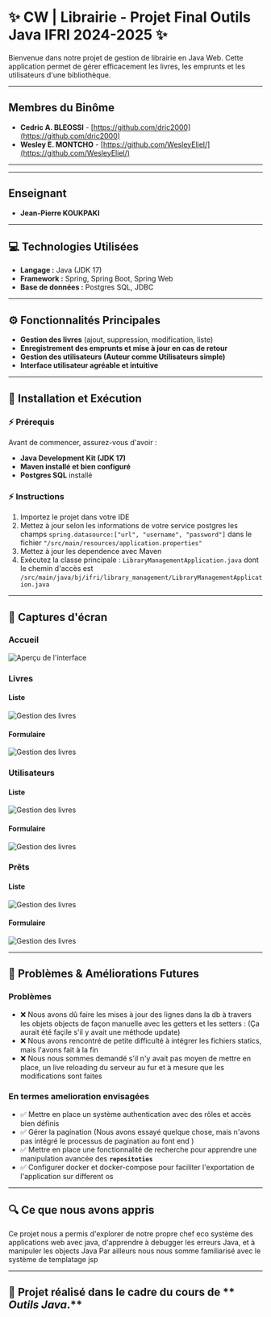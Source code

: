 # ✨ CW | Librairie - Projet Final Outils Java IFRI 2024-2025 ✨

Bienvenue dans notre projet de gestion de librairie en Java Web. Cette application permet de gérer efficacement les
livres, les emprunts et les utilisateurs d'une bibliothèque.

---

## Membres du Binôme

- **Cedric A. BLEOSSI** - [https://github.com/dric2000](https://github.com/dric2000)
- **Wesley E. MONTCHO** - [https://github.com/WesleyEliel/](https://github.com/WesleyEliel/)

---

---

## Enseignant

- **Jean-Pierre KOUKPAKI**
---

## 💻 Technologies Utilisées

- **Langage :** Java (JDK 17)
- **Framework :** Spring, Spring Boot, Spring Web
- **Base de données :** Postgres SQL, JDBC

---

## ⚙️ Fonctionnalités Principales

- **Gestion des livres** (ajout, suppression, modification, liste)
- **Enregistrement des emprunts et mise à jour en cas de retour**
- **Gestion des utilisateurs (Auteur comme Utilisateurs simple)**
- **Interface utilisateur agréable et intuitive**

---

## 🚳️ Installation et Exécution

### ⚡ Prérequis

Avant de commencer, assurez-vous d'avoir :

- **Java Development Kit (JDK 17)**
- **Maven installé et bien configuré**
- **Postgres SQL** installé

### ⚡ Instructions

1. Importez le projet dans votre IDE
2. Mettez à jour selon les informations de votre service postgres les champs `spring.datasource:["url", "username", "password"]` dans le fichier `"/src/main/resources/application.properties"`
3. Mettez à jour les dependence avec Maven
4. Exécutez la classe principale : `LibraryManagementApplication.java` dont le chemin d'accès est `/src/main/java/bj/ifri/library_management/LibraryManagementApplication.java`



---

## 📸 Captures d'écran

### Accueil

![Aperçu de l'interface](docs/Accueil.png)


### Livres
#### Liste
![Gestion des livres](docs/Livres_|_Liste.png)

#### Formulaire

![Gestion des livres](docs/Livres_|_Ajout_ou_Modification.png)


### Utilisateurs
#### Liste
![Gestion des livres](docs/Utilisateurs_|_Liste.png)

#### Formulaire
![Gestion des livres](docs/Utilisateurs_|_Ajout_ou_Modification.png)


### Prêts
#### Liste
![Gestion des livres](docs/Prêts_|_Liste.png)

#### Formulaire
![Gestion des livres](docs/Prêts_|_Ajout.png)

---

## 🔧 Problèmes & Améliorations Futures

### Problèmes
- ❌ Nous avons dû faire les mises à jour des lignes dans la db à travers les objets objects de façon manuelle avec les getters et les setters : (Ça aurait été façile s'il y avait une méthode update)
- ❌ Nous avons rencontré de petite difficulté à intégrer les fichiers statics, mais l'avons fait à la fin
- ❌ Nous nous sommes demandé s'il n'y avait pas moyen de mettre en place, un live reloading du serveur au fur et à mesure que les modifications sont faites 

### En termes amelioration envisagées
- ✅ Mettre en place un système authentication avec des rôles et accès bien définis
- ✅ Gérer la pagination (Nous avons essayé quelque chose, mais n'avons pas intégré le processus de pagination au font end )
- ✅ Mettre en place une fonctionnalité de recherche pour apprendre une manipulation avancée des **`repositoties`**
- ✅ Configurer docker et docker-compose pour faciliter l'exportation de l'application sur different os

---

## 🔍 Ce que nous avons appris

Ce projet nous a permis d'explorer de notre propre chef eco système des applications web avec java, d'apprendre à debugger les erreurs Java, et à manipuler les objects Java
Par ailleurs nous nous somme familiarisé avec le système de templatage jsp

---

## 🌟 **Projet réalisé dans le cadre du cours de ** _Outils Java_**.**

